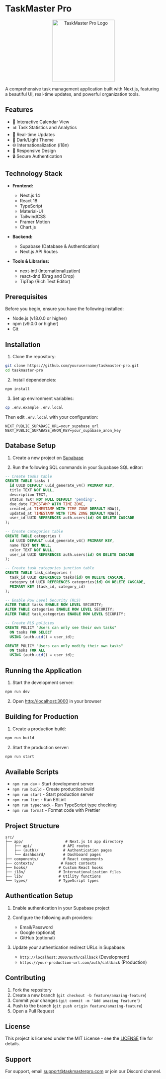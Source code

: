 # TaskMaster Pro

<p align="center">
  <img src="public/images/logo.png" alt="TaskMaster Pro Logo" width="200"/>
</p>

A comprehensive task management application built with Next.js, featuring a beautiful UI, real-time updates, and powerful organization tools.

## Features

- 📅 Interactive Calendar View
- 📊 Task Statistics and Analytics
- 🔄 Real-time Updates
- 🌙 Dark/Light Theme
- 🌐 Internationalization (i18n)
- 📱 Responsive Design
- 🔒 Secure Authentication

## Technology Stack

- **Frontend:**
  - Next.js 14
  - React 18
  - TypeScript
  - Material-UI
  - TailwindCSS
  - Framer Motion
  - Chart.js

- **Backend:**
  - Supabase (Database & Authentication)
  - Next.js API Routes

- **Tools & Libraries:**
  - next-intl (Internationalization)
  - react-dnd (Drag and Drop)
  - TipTap (Rich Text Editor)

## Prerequisites

Before you begin, ensure you have the following installed:
- Node.js (v18.0.0 or higher)
- npm (v9.0.0 or higher)
- Git

## Installation

1. Clone the repository:
```bash
git clone https://github.com/yourusername/taskmaster-pro.git
cd taskmaster-pro
```

2. Install dependencies:
```bash
npm install
```

3. Set up environment variables:
```bash
cp .env.example .env.local
```

Then edit `.env.local` with your configuration:
```env
NEXT_PUBLIC_SUPABASE_URL=your_supabase_url
NEXT_PUBLIC_SUPABASE_ANON_KEY=your_supabase_anon_key
```

## Database Setup

1. Create a new project on [Supabase](https://supabase.com)

2. Run the following SQL commands in your Supabase SQL editor:

```sql
-- Create tasks table
CREATE TABLE tasks (
  id UUID DEFAULT uuid_generate_v4() PRIMARY KEY,
  title TEXT NOT NULL,
  description TEXT,
  status TEXT NOT NULL DEFAULT 'pending',
  due_date TIMESTAMP WITH TIME ZONE,
  created_at TIMESTAMP WITH TIME ZONE DEFAULT NOW(),
  updated_at TIMESTAMP WITH TIME ZONE DEFAULT NOW(),
  user_id UUID REFERENCES auth.users(id) ON DELETE CASCADE
);

-- Create categories table
CREATE TABLE categories (
  id UUID DEFAULT uuid_generate_v4() PRIMARY KEY,
  name TEXT NOT NULL,
  color TEXT NOT NULL,
  user_id UUID REFERENCES auth.users(id) ON DELETE CASCADE
);

-- Create task_categories junction table
CREATE TABLE task_categories (
  task_id UUID REFERENCES tasks(id) ON DELETE CASCADE,
  category_id UUID REFERENCES categories(id) ON DELETE CASCADE,
  PRIMARY KEY (task_id, category_id)
);

-- Enable Row Level Security (RLS)
ALTER TABLE tasks ENABLE ROW LEVEL SECURITY;
ALTER TABLE categories ENABLE ROW LEVEL SECURITY;
ALTER TABLE task_categories ENABLE ROW LEVEL SECURITY;

-- Create RLS policies
CREATE POLICY "Users can only see their own tasks"
  ON tasks FOR SELECT
  USING (auth.uid() = user_id);

CREATE POLICY "Users can only modify their own tasks"
  ON tasks FOR ALL
  USING (auth.uid() = user_id);
```

## Running the Application

1. Start the development server:
```bash
npm run dev
```

2. Open [http://localhost:3000](http://localhost:3000) in your browser

## Building for Production

1. Create a production build:
```bash
npm run build
```

2. Start the production server:
```bash
npm run start
```

## Available Scripts

- `npm run dev` - Start development server
- `npm run build` - Create production build
- `npm run start` - Start production server
- `npm run lint` - Run ESLint
- `npm run typecheck` - Run TypeScript type checking
- `npm run format` - Format code with Prettier

## Project Structure

```
src/
├── app/                   # Next.js 14 app directory
│   ├── api/              # API routes
│   ├── (auth)/           # Authentication pages
│   └── dashboard/        # Dashboard pages
├── components/           # React components
├── contexts/            # React contexts
├── hooks/              # Custom React hooks
├── i18n/               # Internationalization files
├── lib/                # Utility functions
└── types/              # TypeScript types
```

## Authentication Setup

1. Enable authentication in your Supabase project
2. Configure the following auth providers:
   - Email/Password
   - Google (optional)
   - GitHub (optional)

3. Update your authentication redirect URLs in Supabase:
   - `http://localhost:3000/auth/callback` (Development)
   - `https://your-production-url.com/auth/callback` (Production)

## Contributing

1. Fork the repository
2. Create a new branch (`git checkout -b feature/amazing-feature`)
3. Commit your changes (`git commit -m 'Add amazing feature'`)
4. Push to the branch (`git push origin feature/amazing-feature`)
5. Open a Pull Request

## License

This project is licensed under the MIT License - see the [LICENSE](LICENSE) file for details.

## Support

For support, email support@taskmasterpro.com or join our Discord channel.
